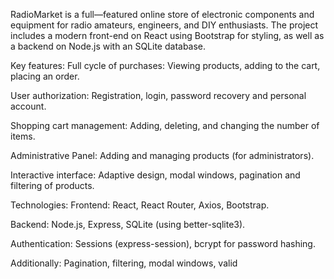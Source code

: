 RadioMarket is a full—featured online store of electronic components and equipment for radio amateurs, engineers, and DIY enthusiasts. The project includes a modern front-end on React using Bootstrap for styling, as well as a backend on Node.js with an SQLite database.

Key features:
Full cycle of purchases: Viewing products, adding to the cart, placing an order.

User authorization: Registration, login, password recovery and personal account.

Shopping cart management: Adding, deleting, and changing the number of items.

Administrative Panel: Adding and managing products (for administrators).

Interactive interface: Adaptive design, modal windows, pagination and filtering of products.

Technologies:
Frontend: React, React Router, Axios, Bootstrap.

Backend: Node.js, Express, SQLite (using better-sqlite3).

Authentication: Sessions (express-session), bcrypt for password hashing.

Additionally: Pagination, filtering, modal windows, valid
